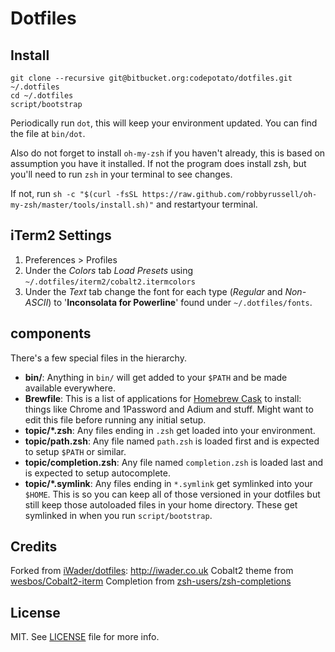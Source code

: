 # Dotfiles

## Install

```
git clone --recursive git@bitbucket.org:codepotato/dotfiles.git ~/.dotfiles
cd ~/.dotfiles
script/bootstrap
```

Periodically run `dot`, this will keep your environment updated. You can find the file at `bin/dot`.

Also do not forget to install `oh-my-zsh` if you haven't already, this is based on assumption you have it installed. If not the program does install zsh, but you'll need to run `zsh` in your terminal to see changes.

If not, run `sh -c "$(curl -fsSL https://raw.github.com/robbyrussell/oh-my-zsh/master/tools/install.sh)"` and restartyour terminal.

## iTerm2 Settings

1. Preferences > Profiles
2. Under the *Colors* tab *Load Presets* using `~/.dotfiles/iterm2/cobalt2.itermcolors`
3. Under the *Text* tab change the font for each type (*Regular* and *Non-ASCII*) to '**Inconsolata for Powerline**' found under `~/.dotfiles/fonts`.

## components

There's a few special files in the hierarchy.

- **bin/**: Anything in `bin/` will get added to your `$PATH` and be made
  available everywhere.
- **Brewfile**: This is a list of applications for [Homebrew Cask](http://caskroom.io) to install: things like Chrome and 1Password and Adium and stuff. Might want to edit this file before running any initial setup.
- **topic/\*.zsh**: Any files ending in `.zsh` get loaded into your
  environment.
- **topic/path.zsh**: Any file named `path.zsh` is loaded first and is
  expected to setup `$PATH` or similar.
- **topic/completion.zsh**: Any file named `completion.zsh` is loaded
  last and is expected to setup autocomplete.
- **topic/\*.symlink**: Any files ending in `*.symlink` get symlinked into
  your `$HOME`. This is so you can keep all of those versioned in your dotfiles
  but still keep those autoloaded files in your home directory. These get
  symlinked in when you run `script/bootstrap`.

## Credits

Forked from [iWader/dotfiles][fork]:  http://iwader.co.uk
Cobalt2 theme from [wesbos/Cobalt2-iterm][theme]
Completion from [zsh-users/zsh-completions][zsh-completions]

## License

MIT. See [LICENSE][license] file for more info.

[fork]: https://github.com/holman/dotfiles
[theme]: https://github.com/wesbos/Cobalt2-iterm
[zsh-completions]: https://github.com/zsh-users/zsh-completions
[license]: LICENSE.md